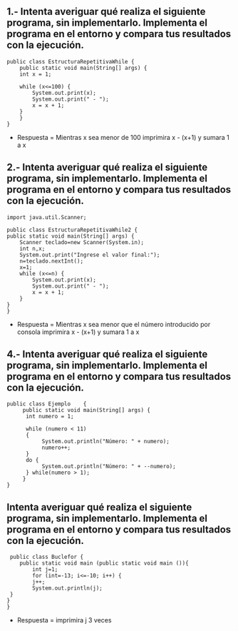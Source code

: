 <h2>1.- Intenta averiguar qué realiza el siguiente programa, sin implementarlo. Implementa el programa en el entorno y compara tus resultados con la ejecución.</h2>

    public class EstructuraRepetitivaWhile {
        public static void main(String[] args) {
        int x = 1;
       
        while (x<=100) {
            System.out.print(x);
            System.out.print(" - ");
            x = x + 1;
        }
        }
    }
    
<ul>
  <li>Respuesta =  Mientras x sea menor de 100 imprimira x - (x+1) y sumara 1 a x </li>
</ul>
<h2>2.-  Intenta averiguar qué realiza el siguiente programa, sin implementarlo. Implementa el programa en el entorno y compara tus resultados con la ejecución.</h2>

    import java.util.Scanner;

    public class EstructuraRepetitivaWhile2 {
    public static void main(String[] args) {
        Scanner teclado=new Scanner(System.in);
        int n,x;
        System.out.print("Ingrese el valor final:");
        n=teclado.nextInt();
        x=1;
        while (x<=n) {
            System.out.print(x);
            System.out.print(" - ");
            x = x + 1;
        }
    }
    }
    
<ul>
  <li>Respuesta =  Mientras x sea menor que el número introducido por consola imprimira x - (x+1) y sumara 1 a x </li>
</ul>

<h2>4.- Intenta averiguar qué realiza el siguiente programa, sin implementarlo. Implementa el programa en el entorno y compara tus resultados con la ejecución.</h2>

    public class Ejemplo    {
         public static void main(String[] args) {
          int numero = 1;
         
          while (numero < 11)
          {
               System.out.println("Número: " + numero);
               numero++;
          }
          do {
               System.out.println("Número: " + --numero);
          } while(numero > 1);
         }
    }



<h2>Intenta averiguar qué realiza el siguiente programa, sin implementarlo. Implementa el programa en el entorno y compara tus resultados con la ejecución.</h2>

     public class Buclefor {
        public static void main (public static void main ()){
            int j=1;
            for (int=-13; i<=-10; i++) {
            j++;
            System.out.println(j);
     }
    }
    }

<ul>
  <li>Respuesta =   imprimira j 3 veces</li>
</ul>